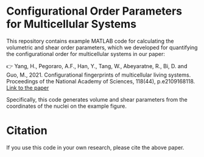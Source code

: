 # Configurational Order Parameters for Multicellular Systems
This repository contains example MATLAB code for calculating the volumetric and shear order parameters, 
which we developed for quantifying the configurational order for multicellular systems in our paper:

:point_right: Yang, H., Pegoraro, A.F., Han, Y., Tang, W., Abeyaratne, R., Bi, D. and Guo, M., 2021. 
Configurational fingerprints of multicellular living systems. Proceedings of the National Academy of Sciences, 118(44), p.e2109168118.
[Link to the paper](https://www.pnas.org/doi/abs/10.1073/pnas.2109168118)

Specifically, this code generates volume and shear parameters from the coordinates of the nuclei on the example figure.

# Citation
If you use this code in your own research, please cite the above paper.
